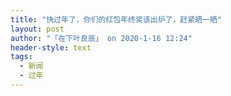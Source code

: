 ```yaml
---
title: "快过年了，你们的红包年终奖该出炉了，赶紧晒一晒"
layout: post
author: "「在下叶良辰」 on 2020-1-16 12:24"
header-style: text
tags:
  - 新闻
  - 过年
---
```


<head></head>
<body>
 <br>
</body>


